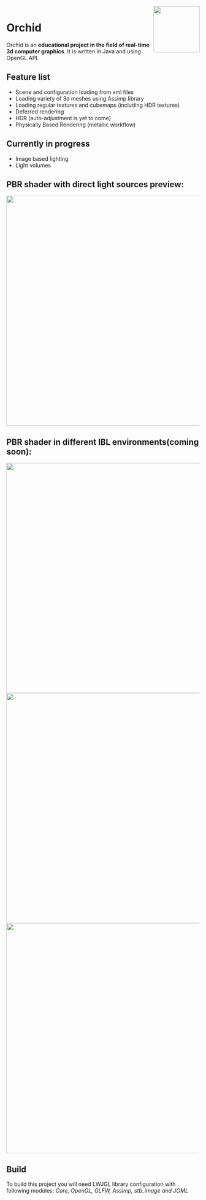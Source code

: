 <img src="https://i.imgur.com/H15zQvJ.png" align="right" width="120"/>

# Orchid

Orchid is an **educational project in the field of real-time 3d computer graphics**. It is written in Java and using OpenGL API.

## Feature list

* Scene and configuration loading from xml files
* Loading variety of 3d meshes using Assimp library
* Loading regular textures and cubemaps (including HDR textures)
* Deferred rendering
* HDR (auto-adjustment is yet to come)
* Physically Based Rendering (metallic workflow)

## Currently in progress

* Image based lighting
* Light volumes

## PBR shader with direct light sources preview:

<p align="center">
  <img src="https://i.imgur.com/ciPhHnP.png" width="600"/>
</p>

## PBR shader in different IBL environments(coming soon):

<p align="center">
  <img src="https://i.imgur.com/WfQBA7q.png" width="600"/>
  <img src="https://i.imgur.com/nfNGXWJ.png" width="600"/>
  <img src="https://i.imgur.com/v0ghakQ.jpg" width="600"/>
</p>

## Build

To build this project you will need LWJGL library configuration with following modules: *Core, OpenGL, GLFW, Assimp, stb_image and JOML*
